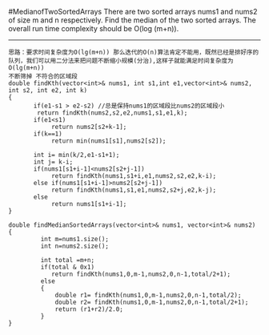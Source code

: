 #MedianofTwoSortedArrays
There are two sorted arrays nums1 and nums2 of size m and n respectively. 
Find the median of the two sorted arrays. The overall run time complexity should be O(log (m+n)).


---




```
思路：要求时间复杂度为O(lg(m+n)) 那么迭代的O(n)算法肯定不能用，既然已经是排好序的队列，我们可以用二分法来把问题不断缩小规模(分治),这样子就能满足时间复杂度为O(lg(m+n))
不断筛掉 不符合的区域段
double findKth(vector<int>& nums1, int s1,int e1,vector<int>& nums2, int s2, int e2, int k)  
{
       if(e1-s1 > e2-s2) //总是保持nums1的区域段比nums2的区域段小
        return findKth(nums2,s2,e2,nums1,s1,e1,k);
       if(e1<s1)
            return nums2[s2+k-1];
       if(k==1)
            return min(nums1[s1],nums2[s2]);
        
       int i= min(k/2,e1-s1+1);
       int j= k-i;
       if(nums1[s1+i-1]<nums2[s2+j-1])
            return findKth(nums1,s1+i,e1,nums2,s2,e2,k-i);
       else if(nums1[s1+i-1]>nums2[s2+j-1])
            return findKth(nums1,s1,e1,nums2,s2+j,e2,k-j);
       else 
            return nums1[s1+i-1];
}

double findMedianSortedArrays(vector<int>& nums1, vector<int>& nums2) 
{
         int m=nums1.size();
         int n=nums2.size();
         
         int total =m+n;
         if(total & 0x1)
            return findKth(nums1,0,m-1,nums2,0,n-1,total/2+1);
         else
         {
			 double r1= findKth(nums1,0,m-1,nums2,0,n-1,total/2);
			 double r2= findKth(nums1,0,m-1,nums2,0,n-1,total/2+1);
             return (r1+r2)/2.0;
         }
}
```